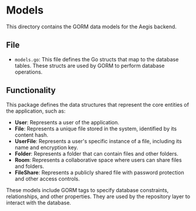 # Models

This directory contains the GORM data models for the Aegis backend.

## File

*   `models.go`: This file defines the Go structs that map to the database tables. These structs are used by GORM to perform database operations.

## Functionality

This package defines the data structures that represent the core entities of the application, such as:

*   **User**: Represents a user of the application.
*   **File**: Represents a unique file stored in the system, identified by its content hash.
*   **UserFile**: Represents a user's specific instance of a file, including its name and encryption key.
*   **Folder**: Represents a folder that can contain files and other folders.
*   **Room**: Represents a collaborative space where users can share files and folders.
*   **FileShare**: Represents a publicly shared file with password protection and other access controls.

These models include GORM tags to specify database constraints, relationships, and other properties. They are used by the repository layer to interact with the database.
